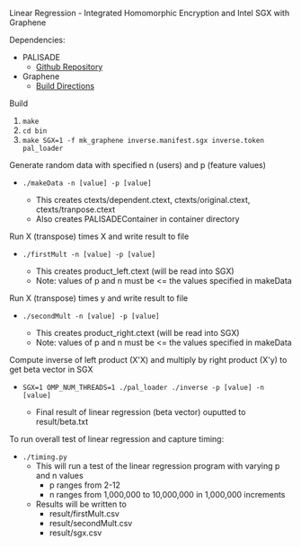 Linear Regression - Integrated Homomorphic Encryption and Intel SGX with Graphene

Dependencies:
- PALISADE
  - [Github Repository](https://gitlab.com/ted537/palisade-development)
- Graphene
  - [Build Directions](https://graphene.readthedocs.io/en/latest/)

Build
1. `make`
2. `cd bin`
3. `make SGX=1 -f mk_graphene inverse.manifest.sgx inverse.token pal_loader`

Generate random data with specified n (users) and p (feature values) <br/>
-   `./makeData -n [value] -p [value]`

    - This creates ctexts/dependent.ctext, ctexts/original.ctext, ctexts/tranpose.ctext
    - Also creates PALISADEContainer in container directory


Run X (transpose) times X and write result to file <br />
- `./firstMult -n [value] -p [value]`

    - This creates product_left.ctext (will be read into SGX)
    - Note: values of p and n must be <= the values specified in makeData


Run X (transpose) times y and write result to file <br />
-   `./secondMult -n [value] -p [value] `

    - This creates product_right.ctext (will be read into SGX)
    - Note: values of p and n must be <= the values specified in makeData


Compute inverse of left product (X'X) and multiply by right product (X'y) to get beta vector in SGX <br />
- `SGX=1 OMP_NUM_THREADS=1 ./pal_loader ./inverse -p [value] -n [value]` <br />


  - Final result of linear regression (beta vector) ouputted to result/beta.txt

To run overall test of linear regression and capture timing: <br />
- `./timing.py` <br />
    -  This will run a test of the linear regression program with varying p and n values
       -  p ranges from 2-12
       -  n ranges from 1,000,000 to 10,000,000 in 1,000,000 increments
    -  Results will be written to
       -  result/firstMult.csv
       -  result/secondMult.csv
       -  result/sgx.csv
